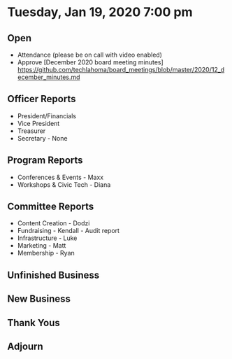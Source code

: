 
# Tuesday, Jan 19, 2020 7:00 pm

## Open

- Attendance (please be on call with video enabled)
- Approve [December 2020 board meeting minutes] https://github.com/techlahoma/board_meetings/blob/master/2020/12_december_minutes.md

## Officer Reports

- President/Financials
- Vice President
- Treasurer 
- Secretary - None

## Program Reports

- Conferences & Events - Maxx
- Workshops & Civic Tech - Diana

## Committee Reports

- Content Creation - Dodzi
- Fundraising - Kendall - Audit report
- Infrastructure - Luke
- Marketing - Matt
- Membership - Ryan

## Unfinished Business

## New Business
## Thank Yous

## Adjourn
